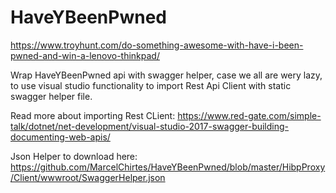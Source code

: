 # HaveYBeenPwned
https://www.troyhunt.com/do-something-awesome-with-have-i-been-pwned-and-win-a-lenovo-thinkpad/

Wrap HaveYBeenPwned api with swagger helper, case we all are wery lazy, to use visual studio functionality to import Rest Api Client with static swagger helper file.

Read more about importing Rest CLient: https://www.red-gate.com/simple-talk/dotnet/net-development/visual-studio-2017-swagger-building-documenting-web-apis/

Json Helper to download here: https://github.com/MarcelChirtes/HaveYBeenPwned/blob/master/HibpProxy/Client/wwwroot/SwaggerHelper.json
